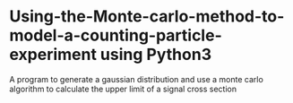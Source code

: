 # Using-the-Monte-carlo-method-to-model-a-counting-particle-experiment using Python3
A program to generate a gaussian distribution and use a monte carlo algorithm to calculate the upper limit of a signal cross section
